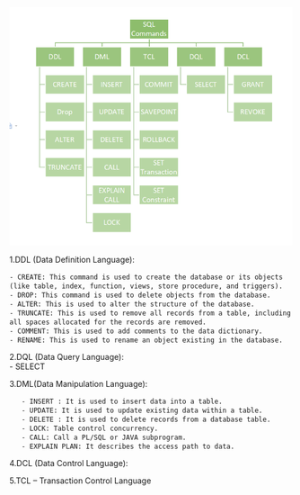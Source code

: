 ![Sql command](new.png)

1.DDL (Data Definition Language): 

    - CREATE: This command is used to create the database or its objects (like table, index, function, views, store procedure, and triggers).
    - DROP: This command is used to delete objects from the database.
    - ALTER: This is used to alter the structure of the database.
    - TRUNCATE: This is used to remove all records from a table, including all spaces allocated for the records are removed.
    - COMMENT: This is used to add comments to the data dictionary.
    - RENAME: This is used to rename an object existing in the database.
    
2.DQL (Data Query Language):    
    - SELECT 
    
3.DML(Data Manipulation Language):   

       - INSERT : It is used to insert data into a table.
       - UPDATE: It is used to update existing data within a table.
       - DELETE : It is used to delete records from a database table.
       - LOCK: Table control concurrency.
       - CALL: Call a PL/SQL or JAVA subprogram.
       - EXPLAIN PLAN: It describes the access path to data.
    
4.DCL (Data Control Language): 

5.TCL – Transaction Control Language
